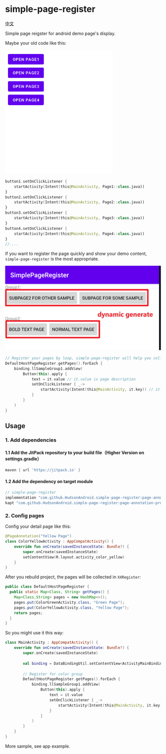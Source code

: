 # simple-page-register

[中文](README_CN.md)

Simple page reigster for android demo page's display.

Maybe your old code like this:

<img src="images/old_style.png" title="" alt="old_style.png" data-align="center">

```kotlin
button1.setOnClickListener {
    startActivity(Intent(this@MainActivity, Page1::class.java))
}
button2.setOnClickListener {
    startActivity(Intent(this@MainActivity, Page2::class.java))
}
button3.setOnClickListener {
    startActivity(Intent(this@MainActivity, Page3::class.java))
}
button4.setOnClickListener {
    startActivity(Intent(this@MainActivity, Page4::class.java))
}
//....
```

If you want to register the page quickly and show your demo content, `simple-page-register` is the most appropriate.

<img src="images/new_style.png" title="" alt="new_style.png" data-align="center">

```kotlin
// Register your pages by loop, simple-page-register will help you collect the page 
DefaultHostPageRegister.getPages().forEach {
    binding.llSampleGroup1.addView(
        Button(this).apply {
            text = it.value // it.value is page description
            setOnClickListener { _->
                startActivity(Intent(this@MainActivity, it.key)) // it.key is page Class information
            }
        }
    )
}
```

## Usage

### 1. Add dependencies

#### 1.1 Add the JitPack repository to your build file（Higher Version on settings.gradle）

```groovy
maven { url 'https://jitpack.io' }
```

#### 1.2 Add the dependency on target module

```groovy
// simple-page-register
implementation "com.github.HudsonAndroid.simple-page-register:page-annotation:1.0.0" 
kapt "com.github.HudsonAndroid.simple-page-register:page-annotation-processor:1.0.0"
```

### 2. Config pages

Config your detail page like this:

```kotlin
@PageAnnotation("Yellow Page")
class ColorYellowActivity : AppCompatActivity() {
    override fun onCreate(savedInstanceState: Bundle?) {
        super.onCreate(savedInstanceState)
        setContentView(R.layout.activity_color_yellow)
    }
}
```

After you rebuild project, the pages will be collected in `XXRegister`:

```java
public class DefaultHostPageRegister {
  public static Map<Class, String> getPages() {
    Map<Class,String> pages = new HashMap<>();
    pages.put(ColorGreenActivity.class, "Green Page");
    pages.put(ColorYellowActivity.class, "Yellow Page");
    return pages;
  }
}
```

So you might use it this way:

```kotlin
class MainActivity : AppCompatActivity() {
    override fun onCreate(savedInstanceState: Bundle?) {
        super.onCreate(savedInstanceState)

        val binding = DataBindingUtil.setContentView<ActivityMainBinding>(this, R.layout.activity_main)

        // Register for color group
        DefaultHostPageRegister.getPages().forEach {
            binding.llSampleGroup1.addView(
                Button(this).apply {
                    text = it.value
                    setOnClickListener { _->
                        startActivity(Intent(this@MainActivity, it.key))
                    }
                }
            )
        }
    }
}
```

More sample, see app example.
